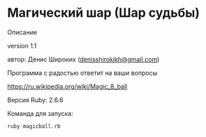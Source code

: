 # Магический шар (Шар судьбы)


Описание

version 1.1 

автор: Денис Широких (denisshirokikh@gmail.com)

Программа с радостью ответит на ваши вопросы

https://ru.wikipedia.org/wiki/Magic_8_ball

Версия Ruby: 2.6.6

Команда для запуска: 
````
ruby magicball.rb
````
